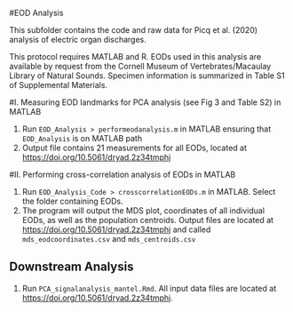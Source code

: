 #EOD Analysis

This subfolder contains the code and raw data for Picq et al. (2020) analysis of electric organ discharges.  

This protocol requires MATLAB and R. EODs used in this analysis are available by request from the Cornell Museum of Vertebrates/Macaulay Library of Natural Sounds.  Specimen information is summarized in Table S1 of Supplemental Materials.

#I. Measuring EOD landmarks for PCA analysis (see Fig 3 and Table S2) in MATLAB
1. Run `EOD_Analysis > performeodanalysis.m` in MATLAB ensuring that `EOD_Analysis` is on MATLAB path
2. Output file contains 21 measurements for all EODs, located at https://doi.org/10.5061/dryad.2z34tmphj

#II. Performing cross-correlation analysis of EODs in MATLAB
1. Run `EOD_Analysis_Code > crosscorrelationEODs.m` in MATLAB. Select the folder containing EODs.
2. The program will output the MDS plot, coordinates of all individual EODs, as well as the population centroids. Output files are located at https://doi.org/10.5061/dryad.2z34tmphj and called `mds_eodcoordinates.csv` and `mds_centroids.csv`

## Downstream Analysis
1. Run  `PCA_signalanalysis_mantel.Rmd`. All input data files are located at https://doi.org/10.5061/dryad.2z34tmphj.
